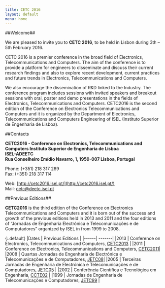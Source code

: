 ```yaml
---
title: CETC 2016
layout: default
menu: home
---
```


##<a name="home-welcome">Welcome</a>##

We are pleased to invite you to  **CETC 2016**, to be held in Lisbon during 3th – 
5th February 2016.

CETC 2016 is a premier conference in the broad field of Electronics, 
Telecommunications and Computers. The aim of the conference is to provide a
platform for engineers to disseminate and discuss their current research findings 
and also to explore recent development, current practices and future trends in 
Electronics, Telecommunications and Computers.

We also encourage the dissemination of R&D linked to the Industry. The conference
program includes sessions with invited speakers and breakout sessions with oral,
poster and demo presentations in the fields of Electronics, Telecommunications and 
Computers. CETC2016 is the second edition of the Conference on Electronics 
Telecommunications and Computers and it is organized by the Department of 
Electronics, Telecommunications and Computers Engineering of ISEL (Instituto 
Superior de Engenharia de Lisboa).


##<a name="home-contacts">Contacts</a>

**CETC2016 - Conference on Electronics, Telecommunications and Computers Instituto
 Superior de Engenharia de Lisboa**  
**ISEL-ADEETC**  
**Rua Conselheiro Emídio Navarro, 1, 1959-007 Lisboa, Portugal**

Phone: (+351) 218 317 289  
Fax: (+351) 218 317 114

Web: [http://cetc2016.isel.pt/](http://cetc2016.isel.pt/)  
Mail: <cetc@deetc.isel.pt>


##<a name="home-previous">Previous Editions</a>##

**CETC2016** is the third edition of the Conference on Electronics 
Telecommunications and Computers and it is born out of the success and growth of 
the previous editions held in 2013 and 2011 and the four editions of “Jornadas de Engenharia 
Electrónica e Telecomunicações e de Computadores” organized by ISEL in from 1999 
to 2008.

{:.default}
|Dates | 	Previous  Editions |
|------| -------|
|2013 |  Conference on Electronics, Telecommunications and Computers, [CETC2013](http://www.adeetc.isel.pt/cetc13/) |
|2011 |	Conference on Electronics, Telecommunications and Computers, [CETC2011](http://www.deetc.isel.pt/cetc11/index.html)|
|2008 |	Quartas Jornadas de Engenharia de Electrónica e Telecomunicações e de Computadores, [JETC08](http://www.deetc.isel.ipl.pt/jetc05/jetc08/)|
|2005 |	Terceiras Jornadas de Engenharia de Electrónica e Telecomunicações e de Computadores, [JETC05](http://www.deetc.isel.ipl.pt/jetc05/) |
|2002 |	Conferência Científica e Tecnológica em Engenharia, [CCTE02](http://www.deetc.isel.ipl.pt/jetc05/CCTE02/index.htm) |
|1999 |	Jornadas de Engenharia de Telecomunicações e Computadores, [JETC99](http://www.deetc.isel.ipl.pt/jetc05/JETC99/index.htm) |

